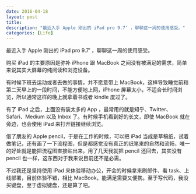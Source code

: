 ```yaml
---
date: 2016-04-18
layout: post
title: 
description: "最近入手 Apple 刚出的 iPad pro 9.7’ ，聊聊这一周的使用感受。"
categories: [Life]
---
```


最近入手 Apple 刚出的 iPad pro 9.7’ ，聊聊这一周的使用感受。

购买 iPad 的主要原因是弥补 iPhone 跟 MacBook 之间没有被满足的需求，简单来说其实大屏幕的纯阅读和浏览设备。

有时候下班去运动或者去做的事情，并不愿意带上 MacBook，这样导致睡觉前和第二天早上的一段时间，不能方便地上网，iPhone 屏幕太小，不适合长时间浏览，所以通常这样的晚上就拿着书或者 kindle 度过了。

有了 iPad 之后，上面没有装太多的 App ，最常用的就是知乎、Twitter、Safari、Medium 以及 Inbox 了。有时候手机看到好的长文，即使 MacBook 就在旁边，也会使用 iPad 来打开链接继续浏览。

借了朋友的 Apple pencil，于是在工作的时候，可以把 iPad 当成是草稿纸，试着做笔记，还有画了一下流程图，但是都感觉没有真正的纸笔来的自然和流畅，唯一的好处就是能把流程图直接贴出来。用了几天我就把 pencil 还回去，其实没有 pencil 也一样，这东西对于我来说目前还不是必需。

不过我还是坚持使用 iPad 来体验移动办公，开会的时候拿来刷邮件、看 task、上线部署，目前体验不错，相比 MacBook，能满足需要又便携。至于写代码，我没买键盘，至于虚拟键盘，还是算了吧。
